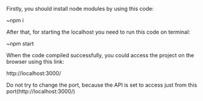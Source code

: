 Firstly, you should install node modules by using this code:

~npm i

After that, for starting the localhost you need to run this code on terminal:

~npm start

When the code compiled successfully, you could access the project on the browser using this link:

http://localhost:3000/

Do not try to change the port, because the API is set to access just from this port(http://localhost:3000/)
